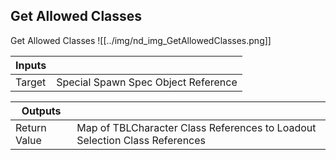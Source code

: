 ## Get Allowed Classes
Get Allowed Classes
![[../img/nd_img_GetAllowedClasses.png]]

|Inputs||
|--|--|
| Target | Special Spawn Spec Object Reference |

|Outputs||
|--|--|
| Return Value | Map of TBLCharacter Class References to Loadout Selection Class References |
